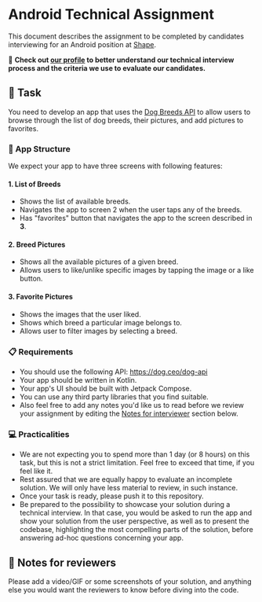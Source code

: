 # Android Technical Assignment

This document describes the assignment to be completed by candidates interviewing for an Android position at [Shape](https://shape.dk).

👀 **Check out [our profile](https://github.com/shape-interviews) to better understand our technical interview process and the criteria we use to evaluate our candidates.**

## 🎯 Task

You need to develop an app that uses the [Dog Breeds API](https://dog.ceo/dog-api) to allow users to browse through the list of dog breeds, their pictures, and add pictures to favorites.

### 📱 App Structure

We expect your app to have three screens with following features:

#### 1. List of Breeds

- Shows the list of available breeds.
- Navigates the app to screen 2 when the user taps any of the breeds.
- Has "favorites" button that navigates the app to the screen described in **3**.

#### 2. Breed Pictures

- Shows all the available pictures of a given breed.
- Allows users to like/unlike specific images by tapping the image or a like button.

#### 3. Favorite Pictures

- Shows the images that the user liked.
- Shows which breed a particular image belongs to.
- Allows user to filter images by selecting a breed.

### 📋 Requirements

- You should use the following API: https://dog.ceo/dog-api
- Your app should be written in Kotlin.
- Your app's UI should be built with Jetpack Compose.
- You can use any third party libraries that you find suitable.
- Also feel free to add any notes you'd like us to read before we review your assignment by editing the [Notes for interviewer](#-notes-for-interviewer) section below.

### 💻 Practicalities

- We are not expecting you to spend more than 1 day (or 8 hours) on this task, but this is not a strict limitation. Feel free to exceed that time, if you feel like it.
- Rest assured that we are equally happy to evaluate an incomplete solution. We will only have less material to review, in such instance.
- Once your task is ready, please push it to this repository.
- Be prepared to the possibility to showcase your solution during a technical interview. In that case, you would be asked to run the app and show your solution from the user perspective, as well as to present the codebase, highlighting the most compelling parts of the solution, before answering ad-hoc questions concerning your app.

## 📝 Notes for reviewers

Please add a video/GIF or some screenshots of your solution, and anything else you would want the reviewers to know before diving into the code.
